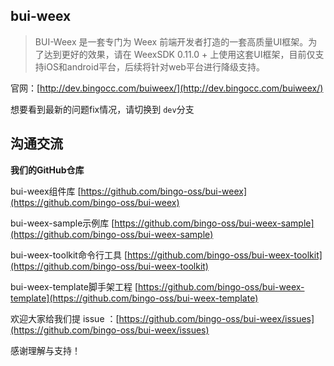 ## bui-weex

> BUI-Weex 是一套专门为 Weex 前端开发者打造的一套高质量UI框架。为了达到更好的效果，请在 WeexSDK 0.11.0 + 上使用这套UI框架，目前仅支持iOS和android平台，后续将针对web平台进行降级支持。

官网：[http://dev.bingocc.com/buiweex/](http://dev.bingocc.com/buiweex/)

想要看到最新的问题fix情况，请切换到 `dev`分支

## 沟通交流

**我们的GitHub仓库**

bui-weex组件库 [https://github.com/bingo-oss/bui-weex](https://github.com/bingo-oss/bui-weex)

bui-weex-sample示例库 [https://github.com/bingo-oss/bui-weex-sample](https://github.com/bingo-oss/bui-weex-sample)

bui-weex-toolkit命令行工具 [https://github.com/bingo-oss/bui-weex-toolkit](https://github.com/bingo-oss/bui-weex-toolkit)

bui-weex-template脚手架工程 [https://github.com/bingo-oss/bui-weex-template](https://github.com/bingo-oss/bui-weex-template)

欢迎大家给我们提 issue ：[https://github.com/bingo-oss/bui-weex/issues](https://github.com/bingo-oss/bui-weex/issues)

感谢理解与支持！
